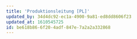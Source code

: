 ```yaml
---
title: 'Produktionsleitung [PL]'
updated_by: 34d4dc92-ec1a-4900-9a81-ed8dd8606f23
updated_at: 1610545725
id: be618b86-6f20-4adf-847e-7a2a2a332868
---
```

